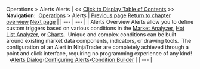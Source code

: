 ﻿
Operations \> Alerts
Alerts
| \<\< [Click to Display Table of Contents](alerts.md) \>\> **Navigation:**     [Operations](operations-1.md) \> Alerts | [Previous page](auto_close_position-1.md) [Return to chapter overview](operations-1.md) [Next page](using_alerts-1.md) |
| --- | --- |
| Alerts Overview Alerts allow you to define custom triggers based on various conditions in the [Market Analyzer](market_analyzer-1.md), [Hot List Analyzer](hot_list_analyzer-1.md), or [Charts](chart-1.md).  Unique and complex conditions can be built around existing market data components, indicators, or drawing tools.  The configuration of an Alert in NinjaTrader are completely achieved through a point and click interface, requiring no programming experience of any kind!   ›[Alerts Dialog](alerts_dialog-1.md)›[Configuring Alerts](configuring_alerts-1.md)›[Condition Builder](condition_builder-1.md) |
| --- |
## 


